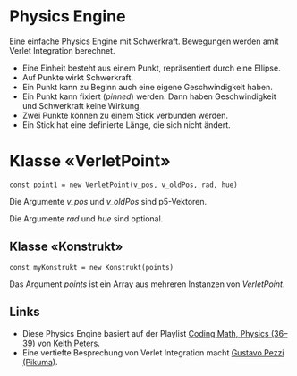 # Physics Engine

Eine einfache Physics Engine mit Schwerkraft. Bewegungen werden amit Verlet Integration berechnet.

- Eine Einheit besteht aus einem Punkt, repräsentiert durch eine Ellipse.
- Auf Punkte wirkt Schwerkraft.
- Ein Punkt kann zu Beginn auch eine eigene Geschwindigkeit haben.
- Ein Punkt kann fixiert (*pinned*) werden. Dann haben Geschwindigkeit und Schwerkraft keine Wirkung.
- Zwei Punkte können zu einem Stick verbunden werden.
- Ein Stick hat eine definierte Länge, die sich nicht ändert.

# Klasse «VerletPoint»

    const point1 = new VerletPoint(v_pos, v_oldPos, rad, hue)

Die Argumente *v_pos* und *v_oldPos* sind p5-Vektoren.

Die Argumente *rad* und *hue* sind optional.

## Klasse «Konstrukt»

    const myKonstrukt = new Konstrukt(points)

Das Argument *points* ist ein Array aus mehreren Instanzen von *VerletPoint*.

## Links

- Diese Physics Engine basiert auf der Playlist [Coding Math, Physics (36–39)](https://www.youtube.com/playlist?list=PL7wAPgl1JVvXBCTmnGwysy9OtR-5nOmz3) von [Keith Peters](https://bit-101.com/blog/).
- Eine vertiefte Besprechung von Verlet Integration macht [Gustavo Pezzi (Pikuma)](https://www.youtube.com/watch?v=-GWTDhOQU6M). 

